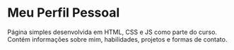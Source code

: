 # Meu Perfil Pessoal
Página simples desenvolvida em HTML, CSS e JS como parte do curso.
Contém informações sobre mim, habilidades, projetos e formas de contato.
